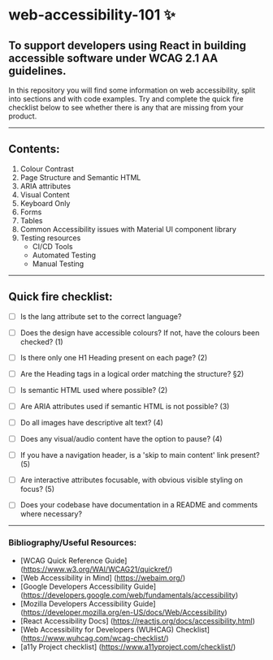 # web-accessibility-101 :sparkles:
## To support developers using React in building accessible software under WCAG 2.1 AA guidelines.
In this repository you will find some information on web accessibility, split into sections and with code examples. Try and complete the quick fire checklist below to see whether there is any that are missing from your product. 

---
## Contents:
1. Colour Contrast
2. Page Structure and Semantic HTML
3. ARIA attributes
4. Visual Content
5. Keyboard Only
6. Forms 
7. Tables
8. Common Accessibility issues with Material UI component library
9. Testing resources
    * CI/CD Tools
    * Automated Testing
    * Manual Testing

---

## Quick fire checklist:
- [ ] Is the lang attribute set to the correct language? 
- [ ] Does the design have accessible colours? If not, have the colours been checked? (1)
- [ ] Is there only one H1 Heading present on each page? (2)
- [ ] Are the Heading tags in a logical order matching the structure? §2)
- [ ] Is semantic HTML used where possible? (2)
- [ ] Are ARIA attributes used if semantic HTML is not possible? (3)
- [ ] Do all images have descriptive alt text? (4)
- [ ] Does any visual/audio content have the option to pause? (4)
- [ ] If you have a navigation header, is a 'skip to main content' link present? (5)
- [ ] Are interactive attributes focusable, with obvious visible styling on focus? (5)

- [ ] Does your codebase have documentation in a README and comments where necessary?

---

### Bibliography/Useful Resources:
* [WCAG Quick Reference Guide] (https://www.w3.org/WAI/WCAG21/quickref/)
* [Web Accessibility in Mind] (https://webaim.org/)
* [Google Developers Accessibility Guide] (https://developers.google.com/web/fundamentals/accessibility)
* [Mozilla Developers Accessibility Guide] (https://developer.mozilla.org/en-US/docs/Web/Accessibility)
* [React Accessibility Docs] (https://reactjs.org/docs/accessibility.html)
* [Web Accessibility for Developers (WUHCAG) Checklist] (https://www.wuhcag.com/wcag-checklist/)
* [a11y Project checklist] (https://www.a11yproject.com/checklist/)

